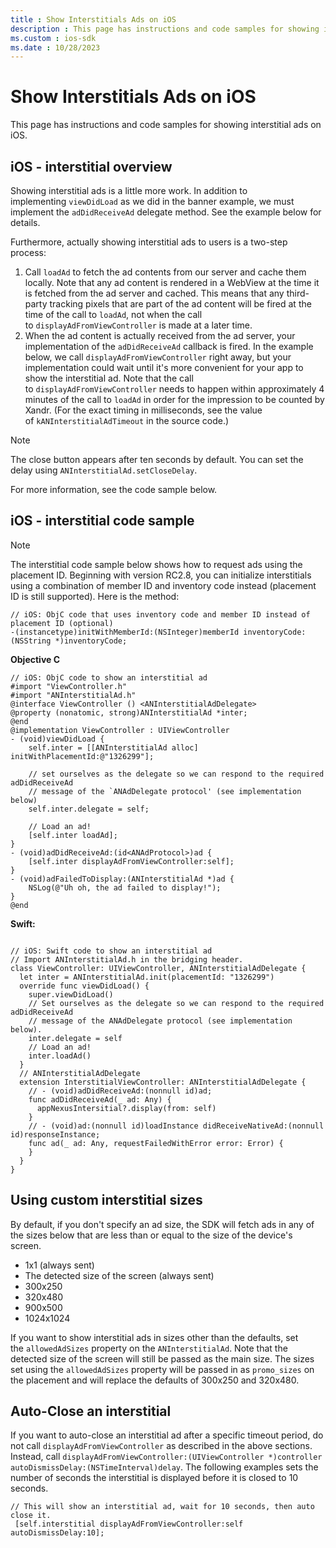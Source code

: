 ```yaml
---
title : Show Interstitials Ads on iOS
description : This page has instructions and code samples for showing interstitial ads on iOS.
ms.custom : ios-sdk
ms.date : 10/28/2023
---
```



# Show Interstitials Ads on iOS

This page has instructions and code samples for showing interstitial ads
on iOS.

## iOS - interstitial overview

Showing interstitial ads is a little more work. In addition to
implementing `viewDidLoad` as we did in the banner example, we must
implement the `adDidReceiveAd` delegate method. See the example below
for details.

Furthermore, actually showing interstitial ads to users is a two-step
process:

1. Call `loadAd` to fetch the ad contents from our server and cache
    them locally. Note that any ad content is rendered in a WebView at
    the time it is fetched from the ad server and cached. This means
    that any third-party tracking pixels that are part of the ad content
    will be fired at the time of the call to `loadAd`, not when the call
    to `displayAdFromViewController` is made at a later time.
1. When the ad content is actually received from the ad server, your
    implementation of the `adDidReceiveAd` callback is fired. In the
    example below, we call `displayAdFromViewController` right away, but
    your implementation could wait until it's more convenient for your
    app to show the interstitial ad. Note that the call
    to `displayAdFromViewController` needs to happen within
    approximately 4 minutes of the call to `loadAd` in order for the
    impression to be counted by Xandr. (For the
    exact timing in milliseconds, see the value
    of `kANInterstitialAdTimeout` in the source code.)

  > [!NOTE]
  > The close button appears after ten seconds by default. You can set the delay using `ANInterstitialAd.setCloseDelay`.

For more information, see the code sample below.

## iOS - interstitial code sample

> [!NOTE]
> The interstitial code sample below shows how to request ads using the placement ID. Beginning with version RC2.8, you can initialize interstitials using a combination of member ID and inventory code instead (placement ID is still supported). Here is the method:

``` 
// iOS: ObjC code that uses inventory code and member ID instead of placement ID (optional)
-(instancetype)initWithMemberId:(NSInteger)memberId inventoryCode:(NSString *)inventoryCode;
```

**Objective C**

``` 
// iOS: ObjC code to show an interstitial ad
#import "ViewController.h"
#import "ANInterstitialAd.h"
@interface ViewController () <ANInterstitialAdDelegate>
@property (nonatomic, strong)ANInterstitialAd *inter;
@end
@implementation ViewController : UIViewController
- (void)viewDidLoad {
    self.inter = [[ANInterstitialAd alloc] initWithPlacementId:@"1326299"];
    
    // set ourselves as the delegate so we can respond to the required adDidReceiveAd
    // message of the `ANAdDelegate protocol' (see implementation below)
    self.inter.delegate = self;
    
    // Load an ad!
    [self.inter loadAd];
}
- (void)adDidReceiveAd:(id<ANAdProtocol>)ad {
    [self.inter displayAdFromViewController:self];
}
- (void)adFailedToDisplay:(ANInterstitialAd *)ad {
    NSLog(@"Uh oh, the ad failed to display!");
}
@end
```

**Swift:**

``` 

// iOS: Swift code to show an interstitial ad
// Import ANInterstitialAd.h in the bridging header.
class ViewController: UIViewController, ANInterstitialAdDelegate {
  let inter = ANInterstitialAd.init(placementId: "1326299")
  override func viewDidLoad() {
    super.viewDidLoad()
    // Set ourselves as the delegate so we can respond to the required adDidReceiveAd
    // message of the ANAdDelegate protocol (see implementation below).
    inter.delegate = self
    // Load an ad!
    inter.loadAd()
  }
  // ANInterstitialAdDelegate
  extension InterstitialViewController: ANInterstitialAdDelegate {
    // - (void)adDidReceiveAd:(nonnull id)ad;
    func adDidReceiveAd(_ ad: Any) {
      appNexusIntersitial?.display(from: self)
    }
    // - (void)ad:(nonnull id)loadInstance didReceiveNativeAd:(nonnull id)responseInstance;
    func ad(_ ad: Any, requestFailedWithError error: Error) {
    }
  }
}
```

## Using custom interstitial sizes

By default, if you don't specify an ad size, the SDK will fetch ads in
any of the sizes below that are less than or equal to the size of the
device's screen.

- 1x1 (always sent)
- The detected size of the screen (always sent)
- 300x250
- 320x480
- 900x500
- 1024x1024

If you want to show interstitial ads in sizes other than the defaults,
set the `allowedAdSizes` property on the `ANInterstitialAd`. Note that
the detected size of the screen will still be passed as the main size.
The sizes set using the `allowedAdSizes` property will be passed in
as `promo_sizes` on the placement and will replace the defaults of
300x250 and 320x480.

## Auto-Close an interstitial

If you want to auto-close an interstitial ad after a specific timeout
period, do not call `displayAdFromViewController` as described in the
above sections. Instead,
call `displayAdFromViewController:(UIViewController *)controller autoDismissDelay:(NSTimeInterval)delay`.
The following examples sets the number of seconds the interstitial is
displayed before it is closed to 10 seconds.

``` 
// This will show an interstitial ad, wait for 10 seconds, then auto close it.
 [self.interstitial displayAdFromViewController:self autoDismissDelay:10];
```

